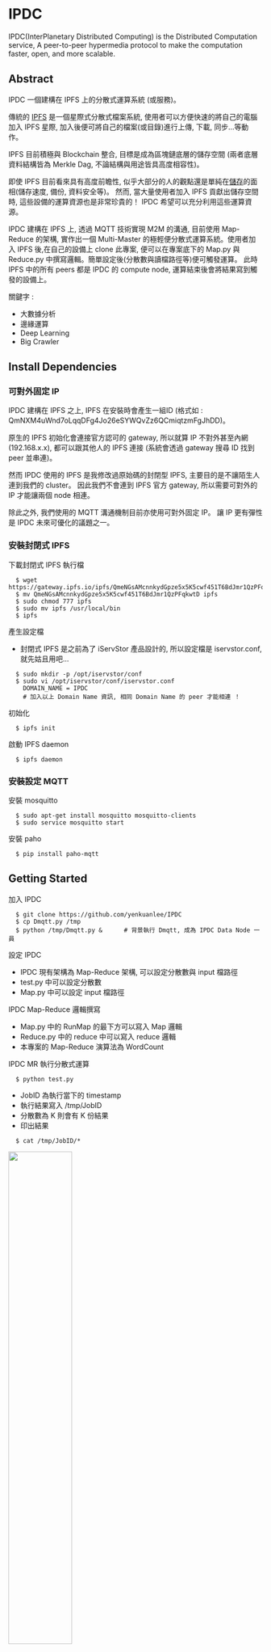 # IPDC
IPDC(InterPlanetary Distributed Computing) is the Distributed Computation service, A peer-to-peer hypermedia protocol to make the computation faster, open, and more scalable.

## Abstract

IPDC 一個建構在 IPFS 上的分散式運算系統 (或服務)。

傳統的 [IPFS](https://ipfs.io/) 是一個星際式分散式檔案系統, 使用者可以方便快速的將自己的電腦加入 IPFS 星際, 加入後便可將自己的檔案(或目錄)進行上傳, 下載, 同步...等動作。

IPFS 目前積極與 Blockchain 整合, 目標是成為區塊鏈底層的儲存空間 (兩者底層資料結構皆為 Merkle Dag, 不論結構與用途皆具高度相容性)。

即使 IPFS 目前看來具有高度前瞻性, 似乎大部分的人的觀點還是單純在[儲存](#storage)的面相(儲存速度, 備份, 資料安全等)。 然而, 當大量使用者加入 IPFS 貢獻出儲存空間時, 這些設備的運算資源也是非常珍貴的！ IPDC 希望可以充分利用這些運算資源。

IPDC 建構在 IPFS 上, 透過 MQTT 技術實現 M2M 的溝通, 目前使用 Map-Reduce 的架構, 實作出一個 Multi-Master 的極輕便分散式運算系統。使用者加入 IPFS 後,在自己的設備上 clone 此專案, 便可以在專案底下的 Map.py 與 Reduce.py 中撰寫邏輯。簡單設定後(分散數與讀檔路徑等)便可觸發運算。 此時 IPFS 中的所有 peers 都是 IPDC 的 compute node, 運算結束後會將結果寫到觸發的設備上。

關鍵字 :
- 大數據分析
- 邊緣運算
- Deep Learning
- Big Crawler

## Install Dependencies
### 可對外固定 IP
IPDC 建構在 IPFS 之上, IPFS 在安裝時會產生一組ID (格式如 : QmNXM4uWnd7oLqqDFg4Jo26eSYWQvZz6QCmiqtzmFgJhDD)。

原生的 IPFS 初始化會連接官方認可的 gateway, 所以就算 IP 不對外甚至內網(192.168.x.x), 都可以跟其他人的 IPFS 連接 (系統會透過 gateway 搜尋 ID 找到 peer 並串連)。

然而 IPDC 使用的 IPFS 是我修改過原始碼的封閉型 IPFS, 主要目的是不讓陌生人連到我們的 cluster。 因此我們不會連到 IPFS 官方 gateway, 所以需要可對外的 IP 才能讓兩個 node 相連。

除此之外, 我們使用的 MQTT 溝通機制目前亦使用可對外固定 IP。 讓 IP 更有彈性是 IPDC 未來可優化的議題之一。

### 安裝封閉式 IPFS
下載封閉式 IPFS 執行檔

```
  $ wget https://gateway.ipfs.io/ipfs/QmeNGsAMcnnkydGpze5x5K5cwf451T6BdJmr1QzPFqkwtD
  $ mv QmeNGsAMcnnkydGpze5x5K5cwf451T6BdJmr1QzPFqkwtD ipfs
  $ sudo chmod 777 ipfs
  $ sudo mv ipfs /usr/local/bin
  $ ipfs
```
  
產生設定檔

- 封閉式 IPFS 是之前為了 iServStor 產品設計的, 所以設定檔是 iservstor.conf, 就先姑且用吧...
  
```
  $ sudo mkdir -p /opt/iservstor/conf
  $ sudo vi /opt/iservstor/conf/iservstor.conf
    DOMAIN_NAME = IPDC
    # 加入以上 Domain Name 資訊, 相同 Domain Name 的 peer 才能相連 ！
```
  
初始化

```
  $ ipfs init
```

啟動 IPFS daemon

```
  $ ipfs daemon
```


### 安裝設定 MQTT

安裝 mosquitto

```
  $ sudo apt-get install mosquitto mosquitto-clients
  $ sudo service mosquitto start
```

安裝 paho
```
  $ pip install paho-mqtt
```

## Getting Started

加入 IPDC 

```
  $ git clone https://github.com/yenkuanlee/IPDC
  $ cp Dmqtt.py /tmp
  $ python /tmp/Dmqtt.py &      # 背景執行 Dmqtt, 成為 IPDC Data Node 一員
```

設定 IPDC

- IPDC 現有架構為 Map-Reduce 架構, 可以設定分散數與 input 檔路徑
- test.py 中可以設定分散數
- Map.py 中可以設定 input 檔路徑

IPDC Map-Reduce 邏輯撰寫

- Map.py 中的 RunMap 的最下方可以寫入 Map 邏輯
- Reduce.py 中的 reduce 中可以寫入 reduce 邏輯
- 本專案的 Map-Reduce 演算法為 WordCount

IPDC MR 執行分散式運算

```
  $ python test.py
```

- JobID 為執行當下的 timestamp
- 執行結果寫入 /tmp/JobID
- 分散數為 K 則會有 K 份結果
- 印出結果

```
  $ cat /tmp/JobID/*
```
<img src="http://gateway.ipfs.io/ipfs/QmTHFog4jGPhdjwXxpV22NTgiyHxKEavBXZJ8wkYVcnYTR" width="50%" height="50%">

## IPDC MR 原理

1. Controller 透過 IPDC 中各個 node 的 peerID hash 來判斷並選擇 K(分散數) 個 workers
2. Controller 會將 input 檔, Map.py, Reduce.py 上傳至 IPFS, 並透過 MQTT 通知 K 個 workers 將檔案下載
3. Controller 透過 MQTT 呼叫各個 worker 開始 Map 的工作, 透過 worker peerID 加上 input 檔行數為 key, 可以分配個台 worker 該負責哪些 key
4. 如同 Hadoop 一般, Map 最後會將結果以 Key-Value 形式丟給對應的 Buffer
5. 各台 worker 的 Buffer 蒐集完 Key-Value 後開始進行 Reduce
6. 各台結束 Reduce 後, 將結果寫入 Local 便上傳至 IPFS, 再透過 MQTT 將 output hash 傳給觸發 MR 的 master
7. Master 蒐集完所有 worker 的 output hash, 將這些 hash 下載, 結束整個 MR job

<img src="http://gateway.ipfs.io/ipfs/QmfQJez3vA7mPWRioangGM4cwsQtEvGhuZrYxq57dLJhxM" width="100%" height="100%">

## IPDC MR 之 MQTT channel

* IPDC 是一個極具彈性的框架，而 IPDC MR 是在此框架下實作出一個分散式運算的 Map-Reduce 架構
* Dmqtt.py 是 IPDC 的核心，透過 channel 的制定可以實現各種分散式運算架構
* IPDC MR 的 Dmqtt.py channel 包含 
  * Download : 通知 worker 下載檔案
  * DoMap : 通知 worker 進行 Map
  * Buffer : 將 Map 產生的 Key-Value 傳給對應的 worker
  * GetResult : 各台 worker Reduce 結果傳給 Master 
  * CleanUp : 各台 worker 刪除不必要的檔案


## IPDC 優勢

* 極度輕便
  * IPDC 框架僅 400 行程式，安裝簡單 
  * IPFS 與 MQTT 亦可在各種設備上安裝 
  * 即使是記憶體容量只有128MB大小的 Raspberry Pi 單板電腦也能用 
* 極具彈性 
  * IPDC 是一個極具彈性的框架，透過制定 Dmqtt.py 的 channel 並修改 control.py 的邏輯以及增加必要程式，便可實現各種分散式架構 
  * 不受限於特定分散式架構 
  * 使用者可以有彈性的 加入 / 退出 IPDC (針對此項目, IPDC 目前還不能做到, 但確定可行)
* Scalable 
  * IPFS 可跨網域增長 
  * 願意加入 IPDC 的使用者, 可簡單快速的納入這個巨大的 cluster 
* 開放且快速 
  * IPDC 承襲 IPFS 的優點，讓資料與程式存在 IPFS 中 
    * Hash 透過 MQTT 傳遞, 讓資料與程式更開放 
    * IPFS 的 Merkle Dag 結構讓資料 Deduplicate, 節省儲存空間 
    * IPFS 下載資料與程式時, 會再 Merkle Dag 走訪並平行去各台 peer 抓取需要的檔案碎片, 提升取得檔案之速度 
    * 可透過 IPFS 強化資料的備份
  * IPDC 也有 MQTT 的優點 
    * 快速傳遞訊息的 protocal 
    * M2M 符合 IPFS 去中心化的優點, 增加運算效率 
    * 將 IPFS 從儲存提升到運算的境界 
* Multi-Master 架構
  * IPDC 的任一個 node 皆可以是 master, 也能成為別人的 worker 
  * 解決 Master-Slaves 負載不平衡, 資源不對等的問題 
  * 優於現有的邊緣運算架構, 所有的 node 都有控制機制, 更能提升運算效率 
  * 完全去中心化, 將不必要的傳輸降到最低 


## IPDC 發展方向

如前述所言，IPDC 是一個極具彈性的框架，透過制定 Dmqtt.py 的 channel 並修改 control.py 的邏輯以及增加必要程式，便可實現各種分散式架構。 以下是目前想到 IPDC 的應用情境與發展方向，使用者的 node 可以成為 :

* MR 的 Mapper / Reducer 
<!-- 
<div style="text-align: center">
<img src="http://ppt.cc/iG0UW" width="30%" height="30%"> 
</div>
-->

* Deep Learning 的神經元 
<!-- 
<div style="text-align: center">
<img src="http://ppt.cc/iG0UW" width="30%" height="30%"> 
</div>
-->

* 邊緣運算的 edge
<div style="text-align: center">
<img src="http://gateway.ipfs.io/ipfs/QmXHq9kkU54HEfBmRWP2FMBoDT81whRVGNJwdE3hyjqJYY" width="30%" height="30%"> 
</div>

* Big Crawler 的種子 

## Reference

- 新聞
  - [邊緣運算關鍵技術AI，讓瑞典工具機大廠異常預警速度加快20倍](http://www.ithome.com.tw/news/114626)
  - [The next multibillion-dollar tech market was quietly born this year, says A-list VC Peter Levine](http://www.businessinsider.com/edge-computing-is-the-next-multi-billion-tech-market-2016-12)
  - [Edge Analytics Market worth 7.96 Billion USD by 2021](http://www.marketsandmarkets.com/PressReleases/edge-analytics.asp)
- 論文 
  - [Edge-centric Computing: Vision and Challenges](http://dl.acm.org/citation.cfm?doid=2831347.2831354)
  - [Nebula: Distributed Edge Cloud for Data Intensive Computing](http://www-users.cselabs.umn.edu/classes/Spring-2017/csci8980/papers/GeoEdge/nebula.pdf)
  - [Cost-Effective Content Delivery Networks Using Clouds and Nano Data Centers](https://link.springer.com/chapter/10.1007/978-3-642-41671-2_53)
- 其他 (了解中)
  - [Dapp](https://medium.com/@FEhrsam/the-dapp-developer-stack-the-blockchain-industry-barometer-8d55ec1c7d4)
